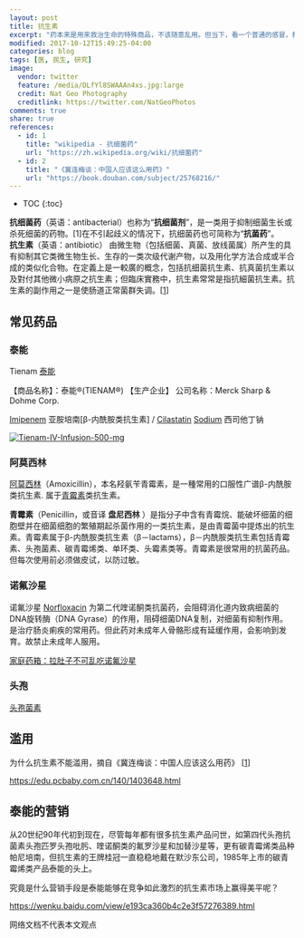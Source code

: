 ```yaml
---
layout: post
title: 抗生素
excerpt: "药本来是用来救治生命的特殊商品，不该随意乱用。但当下，看一个普通的感冒，都可能从医院带回来四五种药。这种泛滥的“大处方”，完全将“是药三分毒”的古训抛在了脑后，导致中国老百姓成为滥用抗生素等不良医疗行为的直接受害者，使得药品不仅偏离了它的实际用途，而且成了摧残百姓健康的无形杀手。"
modified: 2017-10-12T15:49:25-04:00
categories: blog
tags: [医, 民生, 研究]
image:
  vendor: twitter
  feature: /media/DLfYl8SWAAAn4xs.jpg:large
  credit: Nat Geo Photography
  creditlink: https://twitter.com/NatGeoPhotos
comments: true
share: true
references:
  - id: 1
    title: "wikipedia - 抗细菌药"
    url: "https://zh.wikipedia.org/wiki/抗细菌药"
  - id: 2
    title: "《冀连梅谈：中国人应该这么用药》"
    url: "https://book.douban.com/subject/25768216/"
---
```


* TOC
{:toc}

**抗细菌药**（英语：antibacterial）也称为“**抗细菌剂**”，是一类用于抑制细菌生长或杀死细菌的药物。[1]在不引起歧义的情况下，抗细菌药也可简称为“**抗菌药**”。<br>
**抗生素**（英语：antibiotic） 由微生物（包括细菌、真菌、放线菌属）所产生的具有抑制其它类微生物生长、生存的一类次级代谢产物，以及用化学方法合成或半合成的类似化合物。在定義上是一較廣的概念，包括抗细菌抗生素、抗真菌抗生素以及對付其他微小病原之抗生素；但臨床實務中，抗生素常常是指抗細菌抗生素。抗生素的副作用之一是使肠道正常菌群失调。[[1](#reference-1)]

## 常见药品
### 泰能

Tienam [泰能](http://big5.wiki8.com/taineng_35733/)

【商品名称】：泰能®(TIENAM®)
【生产企业】
  公司名称：Merck Sharp & Dohme Corp.

[Imipenem](https://en.wikipedia.org/wiki/Imipenem) 亚胺培南[β-内酰胺类抗生素] / [Cilastatin](https://en.wikipedia.org/wiki/Cilastatin) [Sodium](https://zh.wikipedia.org/wiki/钠) 西司他丁钠

[![Tienam-IV-Infusion-500-mg](https://www.bnhhospital.com/wp-content/uploads/2016/08/Tienam-IV-Infusion-500-mg.jpg)](https://www.bnhhospital.com/pharmacy-library/tienam-iv-infusion-500-mg/attachment/tienam-iv-infusion-500-mg/)

### 阿莫西林

[阿莫西林](https://zh.wikipedia.org/wiki/%E9%98%BF%E8%8E%AB%E8%A5%BF%E6%9E%97)（Amoxicillin），本名羟氨苄青霉素，是一種常用的口服性广谱β-内酰胺类抗生素. 属于[青霉素](https://zh.wikipedia.org/wiki/%E9%9D%92%E9%9C%89%E7%B4%A0)类抗生素。

**青霉素**（Penicillin，或音译 **盘尼西林** ）是指分子中含有青霉烷、能破坏细菌的细胞壁并在细菌细胞的繁殖期起杀菌作用的一类抗生素，是由青霉菌中提炼出的抗生素。青霉素属于β-内酰胺类抗生素（β－lactams），β－内酰胺类抗生素包括青霉素、头孢菌素、碳青霉烯类、单环类、头霉素类等。青霉素是很常用的抗菌药品。但每次使用前必须做皮试，以防过敏。

### 诺氟沙星
诺氟沙星 [Norfloxacin](https://en.wikipedia.org/wiki/Norfloxacin) 为第二代喹诺酮类抗菌药，会阻碍消化道内致病细菌的DNA旋转酶（DNA Gyrase）的作用，阻碍细菌DNA复制，对细菌有抑制作用。是治疗肠炎痢疾的常用药。但此药对未成年人骨骼形成有延缓作用，会影响到发育。故禁止未成年人服用。

[家庭药箱：拉肚子不可乱吃诺氟沙星](http://health.sohu.com/20120328/n339043427.shtml)

### 头孢

[头孢菌素](https://zh.wikipedia.org/wiki/頭孢菌素)

## 滥用

为什么抗生素不能滥用，摘自《冀连梅谈：中国人应该这么用药》 [[1](#reference-1)]

https://edu.pcbaby.com.cn/140/1403648.html

## 泰能的营销

从20世纪90年代初到现在，尽管每年都有很多抗生素产品问世，如第四代头孢抗菌素头孢匹罗头孢吡肟、喹诺酮类的氟罗沙星和加替沙星等，更有碳青霉烯类品种帕尼培南，但抗生素的王牌桂冠一直稳稳地戴在默沙东公司，1985年上市的碳青霉烯类产品泰能的头上。

究竟是什么营销手段是泰能能够在竞争如此激烈的抗生素市场上赢得美平呢？

https://wenku.baidu.com/view/e193ca360b4c2e3f57276389.html

网络文档不代表本文观点
